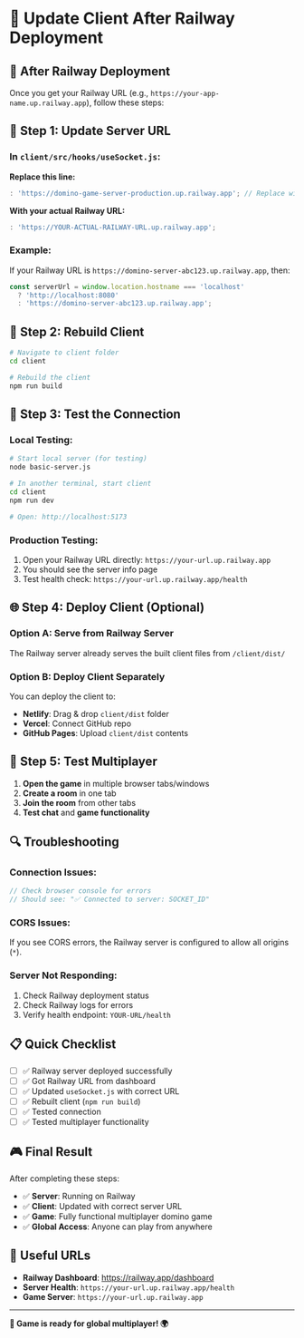 # 🔄 Update Client After Railway Deployment

## 🎯 After Railway Deployment

Once you get your Railway URL (e.g., `https://your-app-name.up.railway.app`), follow these steps:

## 📝 Step 1: Update Server URL

### In `client/src/hooks/useSocket.js`:

**Replace this line:**
```javascript
: 'https://domino-game-server-production.up.railway.app'; // Replace with your Railway URL
```

**With your actual Railway URL:**
```javascript
: 'https://YOUR-ACTUAL-RAILWAY-URL.up.railway.app';
```

### Example:
If your Railway URL is `https://domino-server-abc123.up.railway.app`, then:

```javascript
const serverUrl = window.location.hostname === 'localhost' 
  ? 'http://localhost:8080'
  : 'https://domino-server-abc123.up.railway.app';
```

## 🔧 Step 2: Rebuild Client

```bash
# Navigate to client folder
cd client

# Rebuild the client
npm run build
```

## 🚀 Step 3: Test the Connection

### Local Testing:
```bash
# Start local server (for testing)
node basic-server.js

# In another terminal, start client
cd client
npm run dev

# Open: http://localhost:5173
```

### Production Testing:
1. Open your Railway URL directly: `https://your-url.up.railway.app`
2. You should see the server info page
3. Test health check: `https://your-url.up.railway.app/health`

## 🌐 Step 4: Deploy Client (Optional)

### Option A: Serve from Railway Server
The Railway server already serves the built client files from `/client/dist/`

### Option B: Deploy Client Separately
You can deploy the client to:
- **Netlify**: Drag & drop `client/dist` folder
- **Vercel**: Connect GitHub repo
- **GitHub Pages**: Upload `client/dist` contents

## 🧪 Step 5: Test Multiplayer

1. **Open the game** in multiple browser tabs/windows
2. **Create a room** in one tab
3. **Join the room** from other tabs
4. **Test chat** and **game functionality**

## 🔍 Troubleshooting

### Connection Issues:
```javascript
// Check browser console for errors
// Should see: "✅ Connected to server: SOCKET_ID"
```

### CORS Issues:
If you see CORS errors, the Railway server is configured to allow all origins (`*`).

### Server Not Responding:
1. Check Railway deployment status
2. Check Railway logs for errors
3. Verify health endpoint: `YOUR-URL/health`

## 📋 Quick Checklist

- [ ] ✅ Railway server deployed successfully
- [ ] ✅ Got Railway URL from dashboard
- [ ] ✅ Updated `useSocket.js` with correct URL
- [ ] ✅ Rebuilt client (`npm run build`)
- [ ] ✅ Tested connection
- [ ] ✅ Tested multiplayer functionality

## 🎮 Final Result

After completing these steps:
- ✅ **Server**: Running on Railway
- ✅ **Client**: Updated with correct server URL
- ✅ **Game**: Fully functional multiplayer domino game
- ✅ **Global Access**: Anyone can play from anywhere

## 🔗 Useful URLs

- **Railway Dashboard**: https://railway.app/dashboard
- **Server Health**: `https://your-url.up.railway.app/health`
- **Game Server**: `https://your-url.up.railway.app`

---

**🎲 Game is ready for global multiplayer! 🌍**

